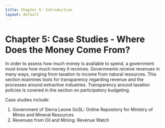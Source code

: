 ```yaml
---
title: Chapter 5: Introduction
layout: default
---
```


# Chapter 5: Case Studies - Where Does the Money Come From? 

In order to assess how much money is available to spend, a government must know how much money it receives. Governments receive revenues in many ways, ranging from taxation to income from natural resources. This section examines tools for transparency regarding revenue and the processes around extractive industries. Transparency around taxation policies is covered in the section on participatory budgeting. 


Case studies include: 

1. Government of Sierra Leone GoSL: Online Repository for Ministry of Mines and Mineral Resources 
2. Revenues from Oil and Mining: Revenue Watch